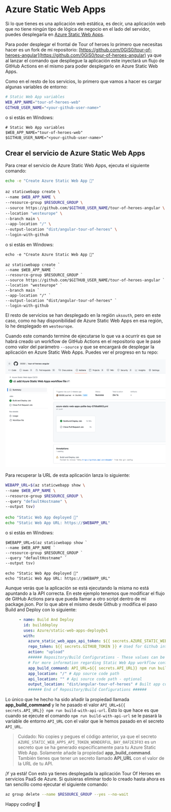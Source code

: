 # Azure Static Web Apps

Si lo que tienes es una aplicación web estática, es decir, una aplicación web que no tiene ningún tipo de lógica de negocio en el lado del servidor, puedes desplegarla en [Azure Static Web Apps](https://docs.microsoft.com/es-es/azure/static-web-apps/overview).

Para poder desplegar el frontal de Tour of heroes lo primero que necesitas hacer es un fork de mi repositorio: [https://github.com/0GiS0/tour-of-heroes-angular](https://github.com/0GiS0/tour-of-heroes-angular) ya que al lanzar el comando que despliegue la aplicación este inyectará un flujo de GitHub Actions en el mismo para poder desplegarlo en Azure Static Web Apps.

Como en el resto de los servicios, lo primero que vamos a hacer es cargar algunas variables de entorno:

```bash
# Static Web App variables
WEB_APP_NAME="tour-of-heroes-web"
GITHUB_USER_NAME="<your-github-user-name>"
```

o si estás en Windows:

```pwsh
# Static Web App variables
$WEB_APP_NAME="tour-of-heroes-web"
$GITHUB_USER_NAME="<your-github-user-name>"
```

## Crear el servicio de Azure Static Web Apps

Para crear el servicio de Azure Static Web Apps, ejecuta el siguiente comando:

```bash
echo -e "Create Azure Static Web App 🚀"

az staticwebapp create \
--name $WEB_APP_NAME \
--resource-group $RESOURCE_GROUP \
--source https://github.com/$GITHUB_USER_NAME/tour-of-heroes-angular \
--location "westeurope" \
--branch main \
--app-location "/" \
--output-location "dist/angular-tour-of-heroes" \
--login-with-github
```

o si estás en Windows:

```pwsh
echo -e "Create Azure Static Web App 🚀"

az staticwebapp create `
--name $WEB_APP_NAME `
--resource-group $RESOURCE_GROUP `
--source https://github.com/$GITHUB_USER_NAME/tour-of-heroes-angular `
--location "westeurope" `
--branch main `
--app-location "/" `
--output-location "dist/angular-tour-of-heroes" `
--login-with-github
```

El resto de servicios se han desplegado en la región `uksouth`, pero en este caso, como no hay disponibilidad de Azure Static Web Apps en esa región, lo he desplegado en `westeurope`.

Cuando este comando termine de ejecutarse lo que va a ocurrir es que se habrá creado un workflow de GitHub Actions en el repositorio que le pasé como valor del parámetro `--source` y que se encargará de desplegar la aplicación en Azure Static Web Apps. Puedes ver el progreso en tu repo:

<img src="../images/Workflow de GitHub Actions para desplegar el frontal de tour of heroes.png" width="800">

Para recuperar la URL de esta aplicación lanza lo siguiente:

```bash
WEBAPP_URL=$(az staticwebapp show \
--name $WEB_APP_NAME \
--resource-group $RESOURCE_GROUP \
--query "defaultHostname" \
--output tsv)

echo "Static Web App deployed 🚀"
echo "Static Web App URL: https://$WEBAPP_URL"
```

o si estás en Windows:

```pwsh
$WEBAPP_URL=$(az staticwebapp show `
--name $WEB_APP_NAME `
--resource-group $RESOURCE_GROUP `
--query "defaultHostname" `
--output tsv)

echo "Static Web App deployed 🚀"
echo "Static Web App URL: https://$WEBAPP_URL"
```

Aunque verás que la aplicación se está ejecutando la misma no está apuntando a la API correcta. En este ejemplo tenemos que modificar el flujo de GitHub Actions para que pueda llamar a otro script dentro de mi package.json. Por lo que abre el mismo desde Github y modifica el paso Build and Deploy con lo siguiente:

```yaml
      - name: Build And Deploy
        id: builddeploy
        uses: Azure/static-web-apps-deploy@v1
        with:
          azure_static_web_apps_api_token: ${{ secrets.AZURE_STATIC_WEB_APPS_API_TOKEN_WONDERFUL_BAY_0AF2E3F03 }}
          repo_token: ${{ secrets.GITHUB_TOKEN }} # Used for Github integrations (i.e. PR comments)
          action: "upload"
          ###### Repository/Build Configurations - These values can be configured to match your app requirements. ######
          # For more information regarding Static Web App workflow configurations, please visit: https://aka.ms/swaworkflowconfig
          app_build_command: API_URL=${{ secrets.API_URL}} npm run build-with-api-url
          app_location: "/" # App source code path
          api_location: "" # Api source code path - optional
          output_location: "dist/angular-tour-of-heroes" # Built app content directory - optional
          ###### End of Repository/Build Configurations ######
```

Lo único que he hecho ha sido añadir la propiedad llamada **app_build_command** y le he pasado el valor `API_URL=${{ secrets.API_URL}} npm run build-with-api-url`. Esto lo que hace es que cuando se ejecute el comando `npm run build-with-api-url` se le pasará la variable de entorno `API_URL` con el valor que le hemos pasado en el secreto `API_URL`.

>Cuidado: No copies y pegues el código anterior, ya que el secreto `AZURE_STATIC_WEB_APPS_API_TOKEN_WONDERFUL_BAY_0AF2E3F03` es un secreto que se ha generado especificamente para tu Azure Static Web App. Solamente añade la propiedad **app_build_command**. También tienes que tener un secreto llamado **API_URL** con el valor de la URL de tu API.

¡Y ya está! Con esto ya tienes desplegada la aplicación Tour Of Heroes en servicios PaaS de Azure. Si quisieras eliminar todo lo creado hasta ahora es tan sencillo como ejecutar el siguiente comando:

```bash
az group delete --name $RESOURCE_GROUP --yes --no-wait
```

Happy coding! 🥸